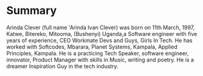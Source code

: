 # Summary

Arinda Clever (full name 'Arinda Ivan Clever) was born on 11th March, 1997, Katwe, Bitereko, Mitooma, (Bushenyi) 
Uganda,a Software engineer with five years of experience, CEO Workmate Devs and Guys, Girls In Tech. He has worked
with Softcodes, Mbarara, Planet Systems, Kampala, Applied Principles, Kampala. He is a practicing Tech Speaker, 
software engineer, innovator, Product Manager with skills in Music, writing and poetry. He is a dreamer Inspiration 
Guy in the tech industry.
